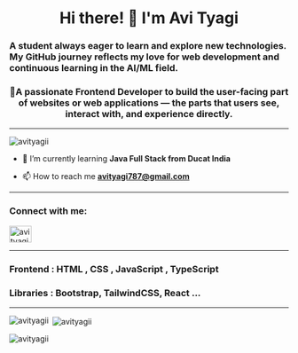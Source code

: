 <h1 align="center">Hi there! 👋 I'm Avi Tyagi </h1>
<h3 align="left">A student always eager to learn and explore new technologies. My GitHub journey reflects my love for web development and continuous learning in the AI/ML field.</h3>
<h3 align="center">🎯A passionate Frontend Developer to build the user-facing part of websites or web applications — the parts that users see, interact with, and experience directly.</h3>

<hr height=25rem  padding = 0 margin= var(--base-size-24) 0  background-color =  var(--borderColor-default, var(--color-border-default))  ></hr>

<p align="left"> <img src="https://komarev.com/ghpvc/?username=avityagii&label=Profile%20views&color=0e75b6&style=flat" alt="avityagii" /> </p>

- 🌱 I’m currently learning **Java Full Stack from Ducat India**

- 📫 How to reach me **avityagi787@gmail.com**
<hr height=25rem  padding = 0 margin= var(--base-size-24) 0  background-color =  var(--borderColor-default, var(--color-border-default))  ></hr>

<h3 align="left">Connect with me:</h3>
<p align="left">
<a href="[https://linkedin.com/in/avi tyagi](https://www.linkedin.com/in/avi-tyagi-170610207)" target="blank"><img align="center" src="https://raw.githubusercontent.com/rahuldkjain/github-profile-readme-generator/master/src/images/icons/Social/linked-in-alt.svg" alt="avi tyagi" height="30" width="40" /></a>
</p>
<hr height=25rem  padding = 0 margin= var(--base-size-24) 0  background-color =  var(--borderColor-default, var(--color-border-default))  ></hr>

<h3 align="left">Frontend : HTML , CSS , JavaScript , TypeScript</h3>
<h3 align="left"> Libraries : Bootstrap, TailwindCSS, React ...</h3>
<hr height=25rem  padding = 0 margin= var(--base-size-24) 0  background-color =  var(--borderColor-default, var(--color-border-default))  ></hr>
<p><img align="left" src="https://github-readme-stats.vercel.app/api/top-langs?username=avityagii&show_icons=true&locale=en&layout=compact" alt="avityagii" /></p>

<p>&nbsp;<img align="center" src="https://github-readme-stats.vercel.app/api?username=avityagii&show_icons=true&locale=en" alt="avityagii" /></p>

<p><img align="center" src="https://github-readme-streak-stats.herokuapp.com/?user=avityagii&" alt="avityagii" /></p>
